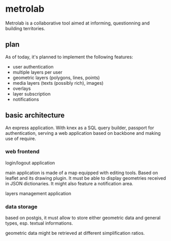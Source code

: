 metrolab
========

Metrolab is a collaborative tool aimed at informing, questionning and building territories.

## plan

As of today, it's planned to implement the following features:

  - user authentication
  - multiple layers per user
  - geometric layers (polygons, lines, points)
  - media layers (texts (possibly rich), images)
  - overlays
  - layer subscription
  - notifications

## basic architecture

An express application. With knex as a SQL query builder, passport for authentication, serving a web application based on backbone and making use of require.

### web frontend

login/logout application

main application is made of a map equipped with editing tools. 
Based on leaflet and its drawing plugin. It must be able to display geometries received in JSON dictionaries.
It might also feature a notification area.

layers management application

### data storage

based on postgis, it must allow to store either geometric data and general types, esp. textual informations.

geometric data might be retrieved at different simplification ratios.



